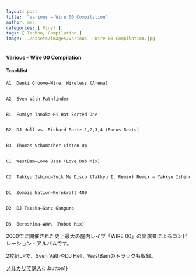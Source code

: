 ```yaml
---
layout: post
title:  "Various – Wire 00 Compilation"
author: mmr
categories: [ Vinyl ]
tags: [ Techno, Compilation ]
image: ../assets/images/Various – Wire 00 Compilation.jpg
---
```


#### Various – Wire 00 Compilation

#### Tracklist
```md
A1  Denki Groove–Wire, Wireless (Arena)


A2  Sven Väth–Pathfinder


B1  Fumiya Tanaka–Hi Hat Sorted One


B2  DJ Hell vs. Richard Bartz–1,2,3,4 (Bonus Beats)


B3  Thomas Schumacher–Listen Up


C1  WestBam–Love Bass (Love Dub Mix)


C2  Takkyu Ishino–Suck Me Disco (Takkyu I. Remix) Remix – Takkyu Ishino


D1  Zombie Nation–Kernkraft 400


D2  DJ Tasaka–Ganz Ganguro


D3  Beroshima–WWW. (Robot Mix)
```

2000年に開催された史上最大の屋内レイブ「WIRE 00」の出演者によるコンピレーション・アルバムです。

2枚組LPで、Sven VäthやDJ Hell、WestBamのトラックも収録。


[メルカリで購入](https://jp.mercari.com/item/m45913963651){: .button1}

